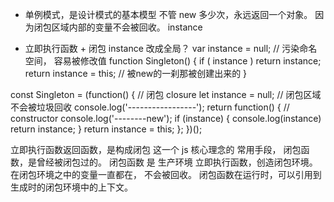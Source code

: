 - 单例模式，是设计模式的基本模型
    不管 new 多少次，永远返回一个对象。 因为闭包区域内部的变量不会被回收。
    instance

- 立即执行函数 + 闭包
    instance 改成全局？
    var instance = null; // 污染命名空间， 容易被修改值
    function Singleton() {
        if ( instance )
            return instance;
        return instance = this; // 被new的一刹那被创建出来的
    }

const Singleton = (function() {
    // 闭包 closure
    let instance = null; // 闭包区域 不会被垃圾回收
    console.log('-----------------');
    return function() {
        // constructor
        console.log('--------new');
        if (instance) {
            console.log(instance)
            return instance;
        }
        return instance = this;
    };
})();

立即执行函数返回函数，是构成闭包 这一个 js 核心理念的 常用手段，
闭包函数，是曾经被闭包过的。
闭包函数 是 生产环境 立即执行函数，创造闭包环境。在闭包环境之中的变量一直都在， 不会被回收。
闭包函数在运行时，可以引用到生成时的闭包环境中的上下文。